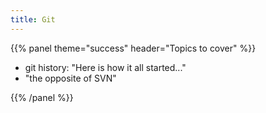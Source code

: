 ```yaml
---
title: Git
---
```




{{% panel theme="success" header="Topics to cover" %}}

 - git history: "Here is how it all started..."
 - "the opposite of SVN"

{{% /panel %}}